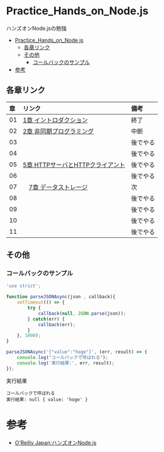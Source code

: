 # Practice_Hands_on_Node.js
ハンズオンNode.jsの勉強

- [Practice_Hands_on_Node.js](#practice_hands_on_nodejs)
  - [各章リンク](#各章リンク)
  - [その他](#その他)
    - [コールバックのサンプル](#コールバックのサンプル)
- [参考](#参考)

## 各章リンク

| 章  | リンク | 備考 | 
| :-- | :-- | :-- |
| 01 | [1章 イントロダクション](./01_Introduction.md) | 終了 |
| 02 | [2章 非同期プログラミング](02_Asynchronous_programming.md) | 中断 |
| 03 | | 後でやる |
| 04 | | 後でやる |
| 05 | [5章 HTTPサーバとHTTPクライアント](./05_HTTP_Server_and_Client.md) | 後でやる |
| 06 | | 後でやる |
| 07 |　[7章 データストレージ](./07_DataStrage.md) | 次 |
| 08 | | 後でやる |
| 09 | | 後でやる |
| 10 | | 後でやる |
| 11 | | 後でやる |

## その他

### コールバックのサンプル

```javascript : parseJSONAsync.json
'use strict';

function parseJSONAsync(json , callback){
    setTimeout(() => {
        try {
            callback(null, JSON.parse(json));
        } catch(err) {
            callback(err);
        }
    }, 1000);
}

parseJSONAsync('{"value":"hoge"}', (err, result) => {
    console.log("コールバックで呼ばれる");
    console.log('実行結果:', err, result);
});
```

実行結果
```
コールバックで呼ばれる
実行結果: null { value: 'hoge' }
```


# 参考

- [O'Reilly Japan:ハンズオンNode.js](https://www.oreilly.co.jp/books/9784873119236/)
